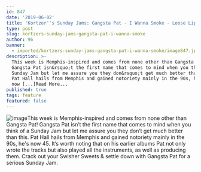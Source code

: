```yaml
---
id: 847
date: '2019-06-02'
title: 'Kortzer''s Sunday Jams: Gangsta Pat - I Wanna Smoke - Loose Lips'
type: post
slug: kortzers-sunday-jams-gangsta-pat-i-wanna-smoke
author: 96
banner:
  - imported/kortzers-sunday-jams-gangsta-pat-i-wanna-smoke/image847.jpeg
description: >-
  This week is Memphis-inspired and comes from none other than Gangsta Pat!
  Gangsta Pat isn&rsquo;t the first name that comes to mind when you think of a
  Sunday Jam but let me assure you they don&rsquo;t get much better than this.
  Pat Hall hails from Memphis and gained notoriety mainly in the 90s, he&#39;s
  now [...]Read More...
published: true
tags: feature
featured: false
---
```

![image](../imported/kortzers-sunday-jams-gangsta-pat-i-wanna-smoke/image847.jpeg)This week is Memphis-inspired and comes from none other than Gangsta Pat! Gangsta Pat isn’t the first name that comes to mind when you think of a Sunday Jam but let me assure you they don’t get much better than this. Pat Hall hails from Memphis and gained notoriety mainly in the 90s, he's now 45. It’s worth noting that on his earlier albums Pat not only wrote the tracks but also played all the instruments, as well as producing them. Crack out your Swisher Sweets & settle down with Gangsta Pat for a serious Sunday Jam.